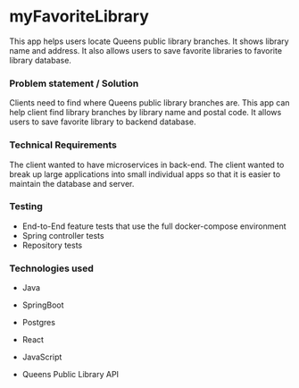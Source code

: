 # myFavoriteLibrary

This app helps users locate Queens public library branches. It shows library name and address. It also allows users to save favorite libraries to favorite library database. 

### Problem statement / Solution

Clients need to find where Queens public library branches are. This app can help client find library branches by library name and postal code. It allows users to save favorite library to backend database. 

### Technical Requirements

The client wanted to have microservices in back-end. The client wanted to break up large applications into small individual apps so that it is easier to maintain the database and server.

### Testing 

* End-to-End feature tests that use the full docker-compose environment
* Spring controller tests
* Repository tests

### Technologies used

* Java

* SpringBoot

* Postgres

* React

* JavaScript

* Queens Public Library API


